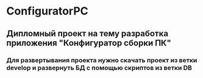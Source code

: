 # ConfiguratorPC

## Дипломный проект на тему разработка приложения "Конфигуратор сборки ПК"

### Для развертывания проекта нужно скачать проект из ветки develop и развернуть БД с помощью скриптов из ветки DB
